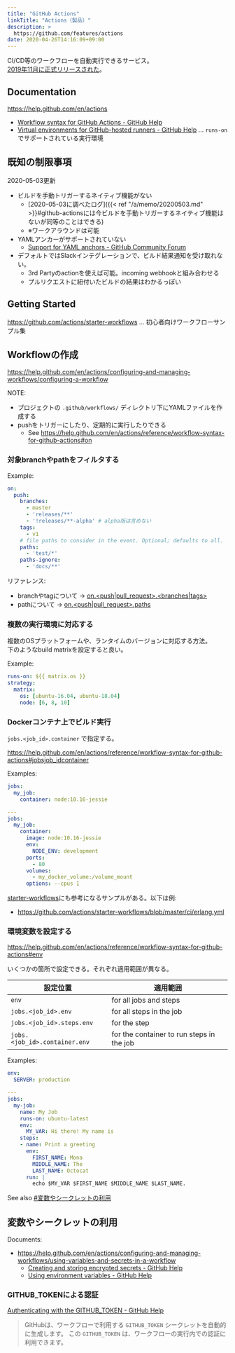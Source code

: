 ```yaml
---
title: "GitHub Actions"
linkTitle: "Actions（製品）"
description: >
  https://github.com/features/actions
date: 2020-04-26T14:16:09+09:00
---
```


CI/CD等のワークフローを自動実行できるサービス。  
[2019年11月に正式リリースされた](https://github.blog/jp/2019-11-14-universe-day-one/)。

## Documentation

https://help.github.com/en/actions

- [Workflow syntax for GitHub Actions - GitHub Help](https://help.github.com/en/actions/reference/workflow-syntax-for-github-actions)
- [Virtual environments for GitHub-hosted runners - GitHub Help](https://help.github.com/en/actions/reference/virtual-environments-for-github-hosted-runners) ... `runs-on` でサポートされている実行環境

## 既知の制限事項

2020-05-03更新

- ビルドを手動トリガーするネイティブ機能がない
  - [2020-05-03に調べたログ]({{< ref "/a/memo/20200503.md" >}}#github-actionsには今ビルドを手動トリガーするネイティブ機能はないが同等のことはできる)
  - ※ワークアラウンドは可能
- YAMLアンカーがサポートされていない
  - [Support for YAML anchors - GitHub Community Forum](https://github.community/t5/GitHub-Actions/Support-for-YAML-anchors/td-p/30336)
- デフォルトではSlackインテグレーションで、ビルド結果通知を受け取れない。
  - 3rd Partyのactionを使えば可能。incoming webhookと組み合わせる
  - プルリクエストに紐付いたビルドの結果はわかるっぽい

## Getting Started

https://github.com/actions/starter-workflows ... 初心者向けワークフローサンプル集

## Workflowの作成

https://help.github.com/en/actions/configuring-and-managing-workflows/configuring-a-workflow

NOTE:

- プロジェクトの `.github/workflows/` ディレクトリ下にYAMLファイルを作成する
- pushをトリガーにしたり、定期的に実行したりできる
  - See https://help.github.com/en/actions/reference/workflow-syntax-for-github-actions#on

### 対象branchやpathをフィルタする

Example:

```YAML
on:
  push:
    branches:
      - master
      - 'releases/**'
      - '!releases/**-alpha' # alpha版は含めない
    tags:
      - v1
    # file paths to consider in the event. Optional; defaults to all.
    paths:
      - 'test/*'
    paths-ignore:
      - 'docs/**'
```

リファレンス:

- branchやtagについて -> [on.<push|pull_request>.<branches|tags>](https://help.github.com/en/actions/reference/workflow-syntax-for-github-actions#onpushpull_requestbranchestags)
- pathについて -> [on.<push|pull_request>.paths](https://help.github.com/en/actions/reference/workflow-syntax-for-github-actions#onpushpull_requestpaths)

### 複数の実行環境に対応する

複数のOSプラットフォームや、ランタイムのバージョンに対応する方法。  
下のようなbuild matrixを設定すると良い。

Example:

```YAML
runs-on: ${{ matrix.os }}
strategy:
  matrix:
    os: [ubuntu-16.04, ubuntu-18.04]
    node: [6, 8, 10]
```

### Dockerコンテナ上でビルド実行

`jobs.<job_id>.container` で指定する。

https://help.github.com/en/actions/reference/workflow-syntax-for-github-actions#jobsjob_idcontainer

Examples:

```YAML
jobs:
  my_job:
    container: node:10.16-jessie

---
jobs:
  my_job:
    container:
      image: node:10.16-jessie
      env:
        NODE_ENV: development
      ports:
        - 80
      volumes:
        - my_docker_volume:/volume_mount
      options: --cpus 1
```

[starter-workflows](https://github.com/actions/starter-workflows)にも参考になるサンプルがある。以下は例:

- https://github.com/actions/starter-workflows/blob/master/ci/erlang.yml

### 環境変数を設定する

https://help.github.com/en/actions/reference/workflow-syntax-for-github-actions#env

いくつかの箇所で設定できる。それぞれ適用範囲が異なる。

 設定位置 | 適用範囲
----------|----------
 `env` | for all jobs and steps
 `jobs.<job_id>.env` | for all steps in the job
 `jobs.<job_id>.steps.env` | for the step
 `jobs.<job_id>.container.env` | for the container to run steps in the job

Examples:

```YAML
env:
  SERVER: production

---
jobs:
  my-job:
    name: My Job
    runs-on: ubuntu-latest
    env:
      MY_VAR: Hi there! My name is
    steps:
    - name: Print a greeting
      env:
        FIRST_NAME: Mona
        MIDDLE_NAME: The
        LAST_NAME: Octocat
      run: |
        echo $MY_VAR $FIRST_NAME $MIDDLE_NAME $LAST_NAME.
```

See also [#変数やシークレットの利用](#変数やシークレットの利用)

## 変数やシークレットの利用

Documents:

- https://help.github.com/en/actions/configuring-and-managing-workflows/using-variables-and-secrets-in-a-workflow
  - [Creating and storing encrypted secrets - GitHub Help](https://help.github.com/en/actions/configuring-and-managing-workflows/creating-and-storing-encrypted-secrets)
  - [Using environment variables - GitHub Help](https://help.github.com/en/actions/configuring-and-managing-workflows/using-environment-variables)

### GITHUB_TOKENによる認証

[Authenticating with the GITHUB_TOKEN - GitHub Help](https://help.github.com/en/actions/configuring-and-managing-workflows/authenticating-with-the-github_token)

> GitHubは、ワークフローで利用する `GITHUB_TOKEN` シークレットを自動的に生成します。 この `GITHUB_TOKEN` は、ワークフローの実行内での認証に利用できます。
